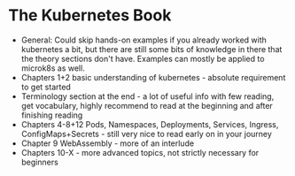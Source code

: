 # The Kubernetes Book

- General: Could skip hands-on examples if you already worked with kubernetes a bit, but there are still some bits of
  knowledge in there that the theory sections don't have. Examples can mostly be applied to microk8s as well.
- Chapters 1+2 basic understanding of kubernetes - absolute requirement to get started
- Terminology section at the end - a lot of useful info with few reading, get vocabulary, highly recommend to read at
  the beginning and after finishing reading
- Chapters 4-8+12 Pods, Namespaces, Deployments, Services, Ingress, ConfigMaps+Secrets - still very nice to read early
  on in your journey
- Chapter 9 WebAssembly - more of an interlude
- Chapters 10-X - more advanced topics, not strictly necessary for beginners
